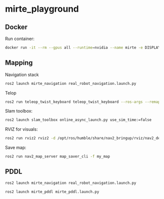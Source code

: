 # mirte_playground

## Docker

Run container:
```Bash
docker run -it --rm --gpus all --runtime=nvidia --name mirte -e DISPLAY=$DISPLAY -e QT_X11_NO_MITSHM=1 -e NVIDIA_VISIBLE_DEVICES=all -e NVIDIA_DRIVER_CAPABILITIES=all -v /dev/dri:/dev/dri -v /tmp/.X11-unix:/tmp/.X11-unix -v /etc/localtime:/etc/localtime:ro -v $HOME/real_mirte_ws/src/mirte_navigation:/home/ubuntu-user/mirte_ws/src/mirte_navigation -v $HOME/real_mirte_ws/src/mirte_playground:/home/ubuntu-user/mirte_ws/src/mirte_playground --network host mirte
```

## Mapping

Navigation stack
```Bash
ros2 launch mirte_navigation real_robot_navigation.launch.py
```

Telop
```Bash
ros2 run teleop_twist_keyboard teleop_twist_keyboard --ros-args --remap cmd_vel:=/mirte_base_controller/cmd_vel
```

Slam toolbox:
```Bash
ros2 launch slam_toolbox online_async_launch.py use_sim_time:=false
```

RVIZ for visuals:
```Bash
ros2 run rviz2 rviz2 -d /opt/ros/humble/share/nav2_bringup/rviz/nav2_default_view.rviz
```

Save map:
```Bash
ros2 run nav2_map_server map_saver_cli -f my_map
```

## PDDL

```Bash
ros2 launch mirte_navigation real_robot_navigation.launch.py
```

```Bash
ros2 launch mirte_pddl mirte_pddl.launch.py
```
